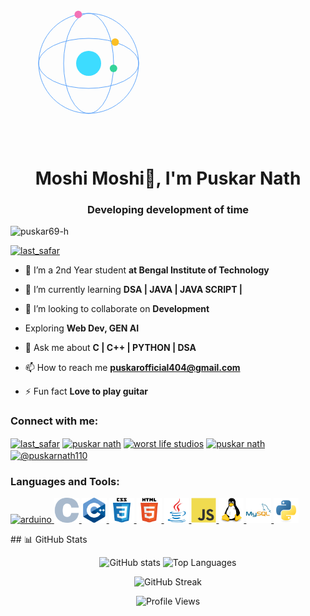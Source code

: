<!-- Atom Animation -->
<svg width="250" height="250" viewBox="0 0 250 250" xmlns="http://www.w3.org/2000/svg">

  <!-- Nucleus -->
  <circle cx="125" cy="125" r="20" fill="#3ddcff" />

  <!-- Orbit paths -->
  <ellipse cx="125" cy="125" rx="80" ry="40" fill="none" stroke="#60a5fa" stroke-width="1"/>
  <ellipse cx="125" cy="125" rx="40" ry="80" fill="none" stroke="#60a5fa" stroke-width="1"/>
  <ellipse cx="125" cy="125" rx="80" ry="80" fill="none" stroke="#60a5fa" stroke-width="1"/>

  <!-- Electrons -->
  <circle r="6" fill="#fbbf24">
    <animateMotion dur="6s" repeatCount="indefinite"
      path="M45,125 a80,40 0 1,1 160,0 a80,40 0 1,1 -160,0" />
  </circle>

  <circle r="6" fill="#34d399">
    <animateMotion dur="8s" repeatCount="indefinite"
      path="M125,45 a40,80 0 1,1 0,160 a40,80 0 1,1 0,-160" />
  </circle>

  <circle r="6" fill="#f472b6">
    <animateMotion dur="10s" repeatCount="indefinite"
      path="M45,125 a80,80 0 1,1 160,0 a80,80 0 1,1 -160,0" />
  </circle>
</svg>

<h1 align="center">Moshi Moshi👋, I'm Puskar Nath</h1>
<h3 align="center">Developing development of time</h3>

<p align="left"> <img src="https://komarev.com/ghpvc/?username=puskar69-h&label=Profile%20views&color=0e75b6&style=flat" alt="puskar69-h" /> </p>

<p align="left"> <a href="https://twitter.com/last_safar" target="blank"><img src="https://img.shields.io/twitter/follow/last_safar?logo=twitter&style=for-the-badge" alt="last_safar" /></a> </p>

- 🔭 I’m a 2nd Year student **at Bengal Institute of Technology**

- 🌱 I’m currently learning **DSA | JAVA | JAVA SCRIPT |**

- 👯 I’m looking to collaborate on **Development**

- Exploring **Web Dev, GEN AI**

- 💬 Ask me about **C | C++ | PYTHON | DSA**

- 📫 How to reach me **puskarofficial404@gmail.com**

- ⚡ Fun fact **Love to play guitar**

<h3 align="left">Connect with me:</h3>
<p align="left">
<a href="https://twitter.com/last_safar" target="blank"><img align="center" src="https://raw.githubusercontent.com/rahuldkjain/github-profile-readme-generator/master/src/images/icons/Social/twitter.svg" alt="last_safar" height="30" width="40" /></a>
<a href="https://linkedin.com/in/puskar nath" target="blank"><img align="center" src="https://raw.githubusercontent.com/rahuldkjain/github-profile-readme-generator/master/src/images/icons/Social/linked-in-alt.svg" alt="puskar nath" height="30" width="40" /></a>
<a href="https://www.youtube.com/c/worst life studios" target="blank"><img align="center" src="https://raw.githubusercontent.com/rahuldkjain/github-profile-readme-generator/master/src/images/icons/Social/youtube.svg" alt="worst life studios" height="30" width="40" /></a>
<a href="https://www.hackerrank.com/puskar nath" target="blank"><img align="center" src="https://raw.githubusercontent.com/rahuldkjain/github-profile-readme-generator/master/src/images/icons/Social/hackerrank.svg" alt="puskar nath" height="30" width="40" /></a>
<a href="https://www.hackerearth.com/@puskarnath110" target="blank"><img align="center" src="https://raw.githubusercontent.com/rahuldkjain/github-profile-readme-generator/master/src/images/icons/Social/hackerearth.svg" alt="@puskarnath110" height="30" width="40" /></a>
</p>

<h3 align="left">Languages and Tools:</h3>
<p align="left"> <a href="https://www.arduino.cc/" target="_blank" rel="noreferrer"> <img src="https://cdn.worldvectorlogo.com/logos/arduino-1.svg" alt="arduino" width="40" height="40"/> </a> <a href="https://www.cprogramming.com/" target="_blank" rel="noreferrer"> <img src="https://raw.githubusercontent.com/devicons/devicon/master/icons/c/c-original.svg" alt="c" width="40" height="40"/> </a> <a href="https://www.w3schools.com/cpp/" target="_blank" rel="noreferrer"> <img src="https://raw.githubusercontent.com/devicons/devicon/master/icons/cplusplus/cplusplus-original.svg" alt="cplusplus" width="40" height="40"/> </a> <a href="https://www.w3schools.com/css/" target="_blank" rel="noreferrer"> <img src="https://raw.githubusercontent.com/devicons/devicon/master/icons/css3/css3-original-wordmark.svg" alt="css3" width="40" height="40"/> </a> <a href="https://www.w3.org/html/" target="_blank" rel="noreferrer"> <img src="https://raw.githubusercontent.com/devicons/devicon/master/icons/html5/html5-original-wordmark.svg" alt="html5" width="40" height="40"/> </a> <a href="https://www.java.com" target="_blank" rel="noreferrer"> <img src="https://raw.githubusercontent.com/devicons/devicon/master/icons/java/java-original.svg" alt="java" width="40" height="40"/> </a> <a href="https://developer.mozilla.org/en-US/docs/Web/JavaScript" target="_blank" rel="noreferrer"> <img src="https://raw.githubusercontent.com/devicons/devicon/master/icons/javascript/javascript-original.svg" alt="javascript" width="40" height="40"/> </a> <a href="https://www.linux.org/" target="_blank" rel="noreferrer"> <img src="https://raw.githubusercontent.com/devicons/devicon/master/icons/linux/linux-original.svg" alt="linux" width="40" height="40"/> </a> <a href="https://www.mysql.com/" target="_blank" rel="noreferrer"> <img src="https://raw.githubusercontent.com/devicons/devicon/master/icons/mysql/mysql-original-wordmark.svg" alt="mysql" width="40" height="40"/> </a> <a href="https://www.python.org" target="_blank" rel="noreferrer"> <img src="https://raw.githubusercontent.com/devicons/devicon/master/icons/python/python-original.svg" alt="python" width="40" height="40"/> </a> </p>
## 📊 GitHub Stats

<p align="center">
  <!-- GitHub Stats -->
  <img src="https://github-readme-stats.vercel.app/api?username=Puskar69-H&show_icons=true&theme=radical" alt="GitHub stats" height="165" />
  
  <!-- Most Used Languages -->
  <img src="https://github-readme-stats.vercel.app/api/top-langs/?username=Puskar69-H&layout=compact&theme=radical" alt="Top Languages" height="165" />
</p>

<p align="center">
  <!-- Streak Stats -->
  <img src="https://streak-stats.demolab.com?user=Puskar69-H&theme=radical&border_radius=10" alt="GitHub Streak" />
</p>

<p align="center">
  <!-- Profile Views -->
  
  <img src="https://komarev.com/ghpvc/?username=Puskar69-H&color=blue&style=flat-square" alt="Profile Views" />
</p>
